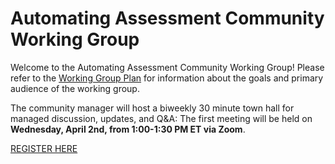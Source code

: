 # Automating Assessment Community Working Group
Welcome to the Automating Assessment Community Working Group! Please refer to the [Working Group Plan](./plan.md) for information about the goals and primary audience of the working group.

The community manager will host a biweekly 30 minute town hall for managed discussion, updates, and Q&A: The first meeting will be held on **Wednesday, April 2nd, from 1:00-1:30 PM ET via Zoom**.

[REGISTER HERE](https://gsa.zoomgov.com/meeting/register/ZlO0X7BTQIWxSCqdIeeoZQ)

